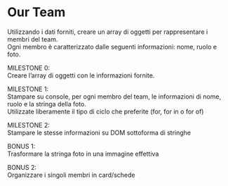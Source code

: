 Our Team 
===  

Utilizzando i dati forniti, creare un array di oggetti per rappresentare i membri del team.  
Ogni membro è caratterizzato dalle seguenti informazioni: nome, ruolo e foto.  

MILESTONE 0:  
Creare l’array di oggetti con le informazioni fornite.  

MILESTONE 1:  
Stampare su console, per ogni membro del team, le informazioni di nome, ruolo e la stringa della foto.  
Utilizzate liberamente il tipo di ciclo che preferite (for, for in o for of)  

MILESTONE 2:  
Stampare le stesse informazioni su DOM sottoforma di stringhe  

BONUS 1:  
Trasformare la stringa foto in una immagine effettiva  

BONUS 2:  
Organizzare i singoli membri in card/schede  